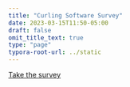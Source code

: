 ```yaml
---
title: "Curling Software Survey"
date: 2023-03-15T11:50-05:00
draft: false
omit_title_text: true
type: "page"
typora-root-url: ../static
---
```


[Take the survey](https://forms.gle/4nTvKAe73Uj5W9Ze7)